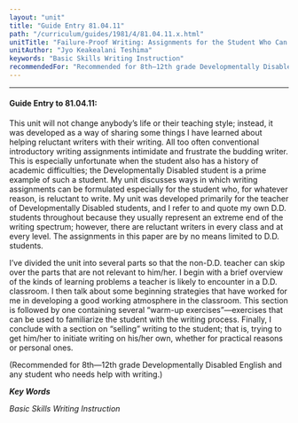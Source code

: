 ```yaml
---
layout: "unit"
title: "Guide Entry 81.04.11"
path: "/curriculum/guides/1981/4/81.04.11.x.html"
unitTitle: "Failure-Proof Writing: Assignments for the Student Who Can’t/Won’t Write"
unitAuthor: "Jyo Keakealani Teshima"
keywords: "Basic Skills Writing Instruction"
recommendedFor: "Recommended for 8th—12th grade Developmentally Disabled English and any student who needs help with writing."
---
```

<body>
<hr/>
 <h4>
  Guide Entry to 81.04.11:
 </h4>
 This unit will not change anybody’s life or their teaching style; instead, it was developed as a way of sharing some things I have learned about helping reluctant writers with their writing.  All too often conventional introductory writing assignments intimidate and frustrate the budding writer.  This is especially unfortunate when the student also has a history of academic difficulties; the Developmentally Disabled student is a prime example of such a student.  My unit discusses ways in which writing assignments can be formulated especially for the student who, for whatever reason, is reluctant to write.  My unit was developed primarily for the teacher of Developmentally Disabled students, and I refer to and quote my own D.D.  students throughout because they usually represent an extreme end of the writing spectrum; however, there are reluctant writers in every class and at every level.  The assignments in this paper are by no means limited to D.D. students.
 <p>
  I’ve divided the unit into several parts so that the non-D.D. teacher can skip over the parts that are not relevant to him/her.  I begin with a brief overview of the kinds of learning problems a teacher is likely to encounter in a D.D.  classroom.  I then talk about some beginning strategies that have worked for me in developing a good working atmosphere in the classroom.  This section is followed by one containing several “warm-up exercises”—exercises that can be used to familiarize the student with the writing process.  Finally, I conclude with a section on “selling” writing to the student; that is, trying to get him/her to initiate writing on his/her own, whether for practical reasons or personal ones.
 </p>
 <p>
  (Recommended for 8th—12th grade Developmentally Disabled English and any student who needs help with writing.)
 </p>
<p>
  <b>
   <i>
    Key Words
   </i>
  </b>
  <br/>
 </p>
 <p>
  <i>
   Basic Skills Writing Instruction
  </i>
 </p>

</body>